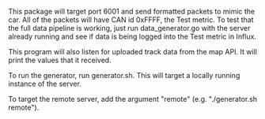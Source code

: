This package will target port 6001 and send formatted packets to mimic the car. All of the packets will have CAN id 0xFFFF, the Test metric. To test that the full data pipeline is working, just run data_generator.go with the server already running and see if data is being logged into the Test metric in Influx.

This program will also listen for uploaded track data from the map API. It will print the values that it received.

To run the generator, run generator.sh. This will target a locally running instance of the server.

To target the remote server, add the argument "remote" (e.g. "./generator.sh remote").
